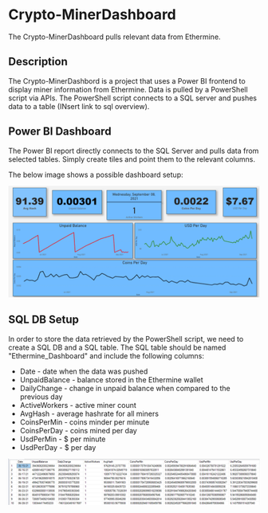 # Crypto-MinerDashboard

The Crypto-MinerDashboard pulls relevant data from Ethermine.

## Description

The Crypto-MinerDashbord is a project that uses a Power BI frontend to display miner information from Ethermine. Data is pulled by a PowerShell script via APIs. The PowerShell script connects to a SQL server and pushes data to a table (INsert link to sql overview).

## Power BI Dashboard

The Power BI report directly connects to the SQL Server and pulls data from selected tables. Simply create tiles and point them to the relevant columns.

The below image shows a possible dashboard setup:

![alt-text](pictures/PowerBI.png "Power BI Dashboard Example")

## SQL DB Setup

In order to store the data retrieved by the PowerShell script, we need to create a SQL DB and a SQL table. The SQL table should be named "Ethermine_Dashboard" and include the following columns:

- Date - date when the data was pushed
- UnpaidBalance - balance stored in the Ethermine wallet
- DailyChange - change in unpaid balance when compared to the previous day
- ActiveWorkers - active miner count
- AvgHash - average hashrate for all miners
- CoinsPerMin - coins minder per minute
- CoinsPerDay - coins mined per day
- UsdPerMin - $ per minute
- UsdPerDay - $ per day

![alt-text](pictures/SqlTable.png "SQL Table Example")
